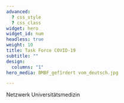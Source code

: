 ```yaml
---
advanced:
  ? css_style
  ? css_class
widget: hero
widget_id: num
headless: true
weight: 10
title: Task Force COVID-19
subtitle: ""
design:
  columns: "1"
hero_media: BMBF_gefîrdert vom_deutsch.jpg

---
```


Netzwerk Universitätsmedizin


